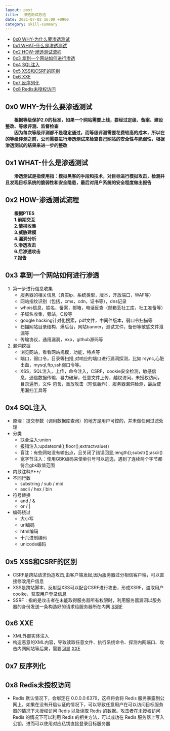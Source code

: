 ```yaml
---
layout: post
title:  渗透测试总结
date: 2021-07-02 16:00 +0900
category: skill-summary
---
```

<!-- TOC -->

- [0x0 WHY-为什么要渗透测试](#0x0-why-为什么要渗透测试)
- [0x1 WHAT-什么是渗透测试](#0x1-what-什么是渗透测试)
- [0x2 HOW-渗透测试流程](#0x2-how-渗透测试流程)
- [0x3 拿到一个网站如何进行渗透](#0x3-拿到一个网站如何进行渗透)
- [0x4 SQL注入](#0x4-sql注入)
- [0x5 XSS和CSRF的区别](#0x5-xss和csrf的区别)
- [0x6 XXE](#0x6-xxe)
- [0x7 反序列化](#0x7-反序列化)
- [0x8 Redis未授权访问](#0x8-redis未授权访问)

<!-- /TOC -->
## 0x0 WHY-为什么要渗透测试

&ensp;&ensp;&ensp;&ensp;**根据等级保护2.0的标准，如果一个网站需要上线，要经过定级、备案、建设整改、等级评测、监督检查**<br>
&ensp;&ensp;&ensp;&ensp;**因为每次等级评测都不是稳定通过，而等级评测需要花费较高的成本，所以在的等级评测之前，公司需要进行渗透测试来检查自己网站的安全性与脆弱性，根据渗透测试的结果来进一步的整改**

## 0x1 WHAT-什么是渗透测试

&ensp;&ensp;&ensp;&ensp;**渗透测试是指使用指：模拟黑客的手段和技术，对目标进行模拟攻击，检测并且发现目标系统的脆弱性和安全隐患，最后对用户系统的安全程度做出报告**

## 0x2 HOW-渗透测试流程

&ensp;&ensp;&ensp;&ensp;**根据PTES**<br>
&ensp;&ensp;&ensp;&ensp;**1.前期交互**<br>
&ensp;&ensp;&ensp;&ensp;**2.情报收集**<br>
&ensp;&ensp;&ensp;&ensp;**3.威胁建模**<br>
&ensp;&ensp;&ensp;&ensp;**4.漏洞分析**<br>
&ensp;&ensp;&ensp;&ensp;**5.渗透攻击**<br>
&ensp;&ensp;&ensp;&ensp;**6.后渗透攻击**<br>
&ensp;&ensp;&ensp;&ensp;**7.报告**<br>

## 0x3 拿到一个网站如何进行渗透

1. 第一步进行信息收集
   - 服务器的相关信息（真实ip，系统类型，版本，开放端口，WAF等）
   - 网站指纹识别（包括，cms，cdn，证书等），dns记录
   - whois信息，姓名，备案，邮箱，电话反查（邮箱丢社工库，社工准备等）
   - 子域名收集，旁站，C段等
   - google hacking针对化搜索，pdf文件，中间件版本，弱口令扫描等
   - 扫描网站目录结构，爆后台，网站banner，测试文件，备份等敏感文件泄漏等
   - 传输协议，通用漏洞，exp，github源码等
2. 漏洞挖掘
   - 浏览网站，看看网站规模，功能，特点等
   - 端口，弱口令，目录等扫描,对响应的端口进行漏洞探测，比如 rsync,心脏出血，mysql,ftp,ssh弱口令等。
   - XSS，SQL注入，上传，命令注入，CSRF，cookie安全检测，敏感信息，通信数据传输，暴力破解，任意文件上传，越权访问，未授权访问，目录遍历，文件 包含，重放攻击（短信轰炸），服务器漏洞检测，最后使用漏扫工具等

## 0x4 SQL注入

- 原理：提交参数（调用数据库查询）的地方是用户可控的，并未做任何过滤处理
- 分类
  - 联合注入:union
  - 报错注入:updatexml();floor();extractvalue()
  - 盲注：有些网站没有输出点，且关闭了错误回显;length();substr();ascii()
  - 宽字节注入：使用GBK编码来使单引号可以逃逸，遇到了连续两个字节都符合gbk取值范围
- 内敛注释/!**/
- 不同行数
  - substring / sub / mid
  - ascii / hex / bin
- 符号替换
  - and / &
  - or / |
- 编码绕过
  - 大小写
  - url编码
  - html编码
  - 十六进制编码
  - unicode编码

## 0x5 XSS和CSRF的区别

- CSRF是跨站请求伪造攻击,由客户端发起,因为服务器过分相信客户端，可以直接修改用户信息
- XSS是跨站脚本，反射型XSS可以配合CSRF进行攻击，形成XSRF，盗取用户cooike，获取用户登录信息
- SSRF：指的是攻击者在未能取得服务器所有权限时，利用服务器漏洞以服务器的身份发送一条构造好的请求给服务器所在内网
[SSRF](https://websec.readthedocs.io/zh/latest/vuln/ssrf.html#id1)

## 0x6 XXE

- XML外部实体注入
- 构造恶意的XML内容，导致读取任意文件、执行系统命令、探测内网端口、攻击内网网站等后果，需要回显
[XXE](https://websec.readthedocs.io/zh/latest/vuln/xxe.html)

## 0x7 反序列化



## 0x8 Redis未授权访问

- Redis 默认情况下，会绑定在 0.0.0.0:6379，这样将会将 Redis 服务暴露到公网上，如果在没有开启认证的情况下，可以导致任意用户在可以访问目标服务器的情况下未授权访问 Redis 以及读取 Redis 的数据。攻击者在未授权访问 Redis 的情况下可以利用 Redis 的相关方法，可以成功在 Redis 服务器上写入公钥，进而可以使用对应私钥直接登录目标服务器